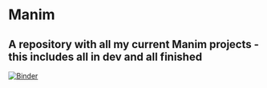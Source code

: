# Manim
## A repository with all my current Manim projects - this includes all in dev and all finished
[![Binder](https://mybinder.org/badge_logo.svg)](https://mybinder.org/v2/gh/la-reine-c/Manim.git/main)

